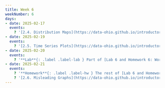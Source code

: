 ```yaml
---
title: Week 6
weekNumber: 6
days:
- date: 2025-02-17
  events:
    ? '[2.4. Distribution Maps](https://data-ohio.github.io/introductory-data-science/2/4/2_4_distribution.html)'
- date: 2025-02-19
  events:
    ? '[2.5. Time Series Plots](https://data-ohio.github.io/introductory-data-science/2/5/2_5_time_series.html)'
- date: 2025-02-20
  events:
    ? '**Lab**{: .label .label-lab } Part of [Lab 6 and Homework 6: World Progress](https://jupyterhub.academic.kube.ohio.edu/hub/user-redirect/git-pull?repo=https%3A%2F%2Fgithub.com%2Fdata-ohio%2FMATH2530_Spring24-25&urlpath=lab%2Ftree%2FMATH2530_Spring24-25%2Flab%2Flab06-hw06%2Flab06-hw06.ipynb&branch=main)'
- date: 2025-02-21
  events:
    ? '**Homework**{: .label .label-hw } The rest of [Lab 6 and Homework 6: World Progress](https://jupyterhub.academic.kube.ohio.edu/hub/user-redirect/git-pull?repo=https%3A%2F%2Fgithub.com%2Fdata-ohio%2FMATH2530_Spring24-25&urlpath=lab%2Ftree%2FMATH2530_Spring24-25%2Flab%2Flab06-hw06%2Flab06-hw06.ipynb&branch=main)'
    ? '[2.6. Misleading Graphs](https://data-ohio.github.io/introductory-data-science/2/6/2_6_misleading.html)'
---
```

